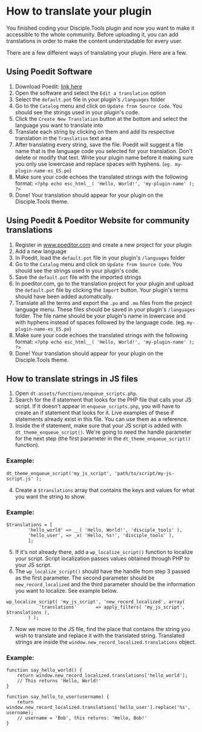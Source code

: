 # How to translate your plugin

You finished coding your Disciple.Tools plugin and now you want to make it accessible to the whole community. Before uploading it, you can add translations in order to make the content understadable for every user.

There are a few different ways of translating your plugin. Here are a few.

## Using Poedit Software

1. Download Poedit: [link here](https://poedit.net/download/)
2. Open the software and select the ```Edit a translation``` option
3. Select the ```default.pot``` file in your plugin's ```/languages``` folder
4. Go to the ```Catalog``` menu and click on ```Update from Source Code```. You should see the strings used in your plugin's code.
5. Click the ```Create New Translation``` button at the bottom and select the language you want to translate into
6. Translate each string by clicking on them and add its respective translation in the ```Translation``` text area
7. After translating every string, save the file. Poedit will suggest a file name that is the language code you selected for your translation. Don't delete or modify that text. Write your plugin name before it making sure you only use lowercase and replace spaces with hyphens. (```eg. my-plugin-name-es_ES.po```)
8. Make sure your code echoes the translated strings with the following format:
```<?php echo esc_html__( 'Hello, World!', 'my-plugin-name' ); ?>```
9. Done! Your translation should appear for your plugin on the Disciple.Tools theme.



## Using Poedit & Poeditor Website for community translations

1. Register in www.poeditor.com and create a new project for your plugin
2. Add a new language
3. In Poedit, load the ```default.pot``` file in your plugin's ```/languages``` folder
4. Go to the ```Catalog``` menu and click on ```Update from Source Code```. You should see the strings used in your plugin's code.
5. Save the ```default.pot``` file with the imported strings
6. In poeditor.com, go to the translation project for your plugin and upload the ```default.pot``` file by clicking the ```Import``` button. Your plugin's terms should have been added automatically.
7. Translate all the terms and export the ```.po``` and ```.mo``` files from the project language menu. These files should be saved in your plugin's ```/languages``` folder. The file name should be your plugin's name in lowercase and with hyphens instead of spaces followed by the language code. (eg. ```my-plugin-name-es_ES.po```)
8. Make sure your code echoes the translated strings with the following format:
```<?php echo esc_html__( 'Hello, World!', 'my-plugin-name' ); ?>```
9. Done! Your translation should appear for your plugin on the Disciple.Tools theme.



## How to translate strings in JS files

1. Open ```dt-assets/functions/enqueue_scripts.php```.
2. Search for the if statement that looks for the PHP file that calls your JS script. If it doesn't appear in ```enqueue_scripts.php```, you will have to create an if statement that looks for it. Live examples of these if statements already exist in this file. You can use them as a reference.
3. Inside the if statement, make sure that your JS script is added with ```dt_theme_enqueue_script()```. We're going to need the handle parameter for the next step (the first parameter in the ```dt_theme_enqueue_script()``` function).
### Example:
```
dt_theme_enqueue_script('my_js_script', 'path/to/script/my-js-script.js' );
```
4. Create a ```$translations``` array that contains the keys and values for what you want the string to show. 
### Example:
```
$translations = [
		'hello_world' => __( 'Hello, World!', 'disciple_tools' ),
		'hello_user', => _x( 'Hello, %s!', 'disciple_tools' ),
		];
```
5. If it's not already there, add a ```wp_localize_script()``` function to localize your script. Script localization passes values obtained through PHP to your JS script.
6. The ```wp_localize_script()``` should have the handle from step 3 passed as the first parameter. The second parameter should be ```new_record_localized``` and the third parameter should be the information you want to localize. See example below.
```
wp_localize_script( 'my_js_script', 'new_record_localized', array(
            'translations'       => apply_filters( 'my_js_script', $translations ),
        ) );
```
7. Now we move to the JS file, find the place that contains the string you wish to translate and replace it with the translated string. Translated strings are inside the ```window.new_record_localized.translations``` object.
### Example:
```
function say_hello_world() {
    return window.new_record_localized.translations['hello_world'];
    // This returns 'Hello, World!'
}

function say_hello_to_user(username) {
    return window.new_record_localized.translations['hello_user'].replace('%s', username);
    // username = 'Bob', this returns: 'Hello, Bob!'
}
```
